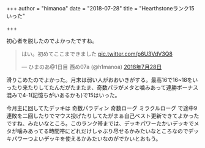 +++
author = "himanoa"
date = "2018-07-28"
title = "Hearthstoneランク15いった"

+++

初心者を脱したのでよかったですね。

<blockquote class="twitter-tweet" data-lang="ja"><p lang="ja" dir="ltr">はい。初めてここまできました <a href="https://t.co/p6U3VdV3Q8">pic.twitter.com/p6U3VdV3Q8</a></p>&mdash; ひまのあ@1日目 西め07a (@h1manoa) <a href="https://twitter.com/h1manoa/status/1023271721724338177?ref_src=twsrc%5Etfw">2018年7月28日</a></blockquote>

滑りこめたのでよかった。月末は弱い人がおおいきがする。最高16で16~18をいったり来たりしてたんだがたまたま、奇数パラがメタと噛みあって連勝ボーナス混みで4-1(記憶ちがいあるかも)で15はいった。

今月主に回してたデッキは 奇数パラディン 奇数ローグ ミラクルローグ で途中9連敗を二回したりでマウス投げたりしてたがまぁ自己ベスト更新できてよかったですね、みたいなところ。このランク帯までは、デッキパワーたかいデッキでメタが噛みあってる時間帯にどれだけしゃぶり尽せるかみたいなところなのでデッキパワーつよいデッキを使えるかみたいなのがでかいとおもう。
